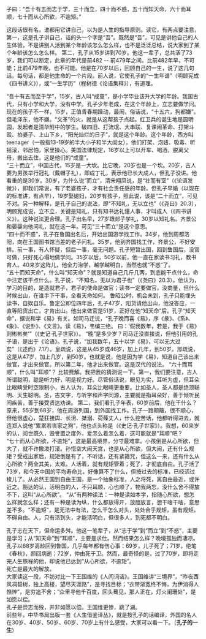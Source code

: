 子曰：“吾十有五而志于学，三十而立，四十而不惑，五十而知天命，六十而耳顺，七十而从心所欲，不逾矩。”

这段话很有名，谁都用它讲自己，以为是人生的指导原则。读它，有两点要注意，第一，这是孔子讲自己，话的头一个字是“吾”。既然是“吾”，可见是讲他自己的人生体验，不是讲别人活到某个年龄该怎么怎么样，也不是泛泛总结，说大家到了某个年龄该怎么怎么样。 第二，孔子从15岁讲到70岁。他这一辈子，总共活了73岁，我们可以断定，此章的年代是前482 -- 前479年之间。比前482年早，不可能；比前479年晚，也不可能。他是在70岁以后，回顾自己的一生，说了这几句话。每句话，都是他生命的一个片段。前人说，它使孔子的“一生年谱”（明顾宪成《四书讲义》），或“一生学历”（程树德《论语集释》），有道理。  

“吾十有五而至于学”，15岁，古人叫“成童”，是小学毕业该升大学的年龄。我国古代，只有小学和大学，没有中学。孔子少年老成，在这个年龄上，立志要做学问。现在的孩子不一样，15岁，正值青春期躁动，最闹，俗话说，“十五六，狗都嫌”。但毛泽东，他不嫌。“文革”的火，就是从这帮孩子点起。红卫兵的诞生地是圆明园，发起者是清华附中的学生。破四旧、打流氓、大串联、复课闹革命、打架斗殴、拍婆子、上山下乡，“阳光灿烂的日子”，就是这个年龄。这个年龄，西方叫teenager（一般指13-19岁的半大小子和半大闺女），他们打架、泡妞、吸毒、听摇滚，邻居怕，家里操心。美国法律规定，16岁以上可以开车、喝酒，脱离父母，搬出去住，这是他们的“成童”。  
“三十而立”，中国古代，15岁是一大坎。比它晚，20岁也是一个坎。20岁，古人要为男孩举行冠礼（戴帽子礼），即成丁礼，表示他已长大成人，但孔子没讲。他看重的是30岁。30岁，为什么说“而立”，清宋翔凤说，是“壮而有室”（《论语发微》），即我们常说，有了老婆孩子，才有社会责任感的年龄。但孔子早婚（以现在的标准讲，有点早），19岁娶媳妇，20岁有孩子，照此说，该是“二十而立”，可见不对。另一种解释，是孔子自己的说法，即“不知礼，无以立也”（《尧曰》20.3），明顾宪成说，立不立，关键是知礼，只有知书达礼懂人事，才叫成人（《四书讲义》）。这种说法更合理。孔子出名早，27岁跟郯子学礼，30岁以知礼名。齐景公和晏婴向他问礼，就在这一年。可见“三十而立”是这个意思。  
“四十而不惑”，孔子在鲁国出名后，开始出国游学找工作。34岁，他到周都洛阳，向在王国图书馆当差的老子问礼。35岁，他到齐国找工作，齐景公，不好安排。前一事，有人怀疑，但后一事，毫无问题。孔子短暂出国，回到鲁国后，没官可做，只好死心塌地做学问。35岁以后，50岁以前，他一直在家读书习礼，教书育人。40来岁这阵儿，他全力治学，越学越明白，当然也就“不惑”了。  
“五十而知天命”，什么叫“知天命”？就是知道自己几斤几两，到底能干点什么，命中注定该干点什么。孔子说，“不知名，无以为君子也”（《尧曰》20.3）。他认为，学习的目的，是造就君子，君子的使命是做官；读书一定要做官，没商量，但什么时候出山，在谁手下干事，全看天命如何。 鲁昭公时，机会未到，孔子只能埋头读书，自娱自乐。鲁定公即位四年后，孔子47岁，阳货请他出山，他没答应，一直等阳货出亡，才肯出山。他出来做官是51岁，正好在他“知天命”后。孔子“知天命”，据说和学《易》有关。如司马迁说，“孔子晚而喜《易》，序《彖》、《系》、《象》、《说卦》、《文言》。读《易》，韦编三绝。 曰：‘假我数年，若是，我于《易》则彬彬矣’”（《史记·孔子世家》）。 “晚”是多少岁？司马迁没直接说，但他引用的孔子语，是出于《论语》。孔子说，“加我数年，五十以学《易》，可以无大过矣”（《述而》7.17）。皇疏说，这是从45岁或46岁，加上几年，到50岁。邢疏说，这是从47岁，加上几岁，到50岁。也就是说，他是因为学《易》，知道自己该出来做官，才出来做官。所以第二年，他才出来做官。这是汉代的说法。 
“六十而耳顺”，什么叫“耳顺”？ 比较费解。我把我的猜测说一下。第一，我们要注意，古人所谓聪明，聪是听力好，明是视力好。尽管俗话说，眼见为实，耳听为虚，但耳朵比眼睛受时空限制小，古人认为，耳朵比眼睛更重要。比如圣人，圣人都是绝顶聪明、天生聪明。圣，古文字，与听字和声字同源，主要就是指耳朵好，善于倾听民间疾苦，善于接受贤达劝谏。 第二，我们看孔子年表，60岁前后，他在干什么？原来，55岁到68岁，他在周游列国，到外国找工作。孔子一路颠簸，很不顺心，但他很虚心，楚狂接舆、长沮、桀溺、荷蓧丈人，什么挖苦话，他都听得进去，就连郑人说他“累累若丧家之狗”，他也点头称是（《史记·孔子世家》）。我想，60来岁的认，阅世既久，毁誉置之度外，爱怎么着怎么着，这可能就是“耳顺”吧？  
“七十而从心所欲，不逾矩”，这是最高境界，分寸最难拿。小孩倒是从心所欲，但大了，就不许撒泼打滚。孙悟空大闹天宫，也是从心所欲，但大闹，还有什么规矩？受戒出家后，规矩倒是有了，不听话，还有紧箍咒，但这么一来，还有什么从心所欲？两全其美，太难。人活着，就有规矩管着；死了，才彻底自由。孔子活了73岁，和今天中国的平均寿命比，好像算不了什么，但按过去的标准，已经活过梭儿了。从必然王国到自由王国，是一个抽象标准，人之将死，离自由最近，或许近之。豁达的认，活明白的人，不只耳顺，心也顺了，物我两忘，没什么舍不得放不下，这叫“从心所欲”。 “从”有两种读法：一种是读如本字，指随心所欲，想怎么样就怎么样；还有一种是读为纵，什么都放得开，放胆放言，想干啥干啥，意思差不多。“不逾矩”，是无法中有法，怎么干怎么对头，处处合乎规矩，虽有规矩，不碍自由。人，只有活到头，才能活明白，但很多人，到死都不明白。  

孔子志在天下，但命运多舛。他这一笔辈子，从“志于学”到“而立”到“不惑”，主要是学习；从“知天命”到“耳顺”，主要是求仕。然而结果怎么样？晚境孤独而凄凉。孔子以68岁高龄回到鲁国，几乎每年都有伤心事：69岁，儿子死了；71岁，绝笔《春秋》，颜回病逝；72岁，仲由死于卫。然而，最奇怪的是，过了70岁，即将走完人生旅程的他，却说他已达到“从心所欲，不逾矩”。  
死亡是最大的解放。  
大家读这一段，不妨对比一下王国维的《人间词话》。王国维讲“三境界”，“昨夜西风凋碧树，独上高楼，望尽天涯路”，是寻找目标；“衣带渐宽终不悔，为伊消得人憔悴”，是穷追不舍；“众里寻他千百度，回头蓦见，那人正在，灯火阑珊处”，是如愿以偿。  
孔子是赍志而殁，并非如愿以偿。王国维更惨，跳了湖。  
前些年，中华书局出版一套《人生借鉴译丛》，就是按孔子的话编译，外国的名人在30岁、40岁、50岁、60岁、70岁上有什么感受，大家可以看一下。（**孔子的一生**）